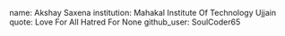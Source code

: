 name: Akshay Saxena
institution: Mahakal Institute Of Technology Ujjain
quote: Love For All Hatred For None
github_user: SoulCoder65
